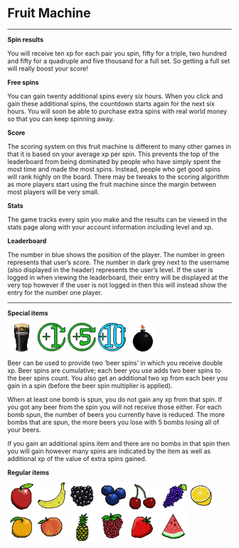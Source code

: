 # Fruit Machine
----
**Spin results**

You will receive ten xp for each pair you spin, fifty for a triple, two hundred and fifty for a quadruple and five thousand for a full set. So getting a full set will really boost your score!

**Free spins**

You can gain twenty additional spins every six hours. When you click and gain these additional spins, the countdown starts again for the next six hours. You will soon be able to purchase extra spins with real world money so that you can keep spinning away.

**Score**

The scoring system on this fruit machine is different to many other games in that it is based on your average xp per spin. This prevents the top of the leaderboard from being dominated by people who have simply spent the most time and made the most spins. Instead, people who get good spins will rank highly on the board. There may be tweaks to the scoring algorithm as more players start using the fruit machine since the margin between most players will be very small.

**Stats**

The game tracks every spin you make and the results can be viewed in the stats page along with your account information including level and xp.

**Leaderboard**

The number in blue shows the position of the player. The number in green represents that user’s score. The number in dark grey next to the username (also displayed in the header) represents the user’s level. If the user is logged in when viewing the leaderboard, their entry will be displayed at the very top however if the user is not logged in then this will instead show the entry for the number one player.

----

**Special items**

![beer](images/items/gulhhess.png)
![plus1](images/items/plus1Spin.png)
![plus5](images/items/plus5Spin.png)
![plus10](images/items/plus10Spin.png)
![bomb](images/items/bomb.png)

Beer can be used to provide two ‘beer spins’ in which you receive double xp. Beer spins are cumulative; each beer you use adds two beer spins to the beer spins count. You also get an additional two xp from each beer you gain in a spin (before the beer spin multiplier is applied).

When at least one bomb is spun, you do not gain any xp from that spin. If you got any beer from the spin you will not receive those either. For each bomb spun, the number of beers you currently have is reduced. The more bombs that are spun, the more beers you lose with 5 bombs losing all of your beers.

If you gain an additional spins item and there are no bombs in that spin then you will gain however many spins are indicated by the item as well as additional xp of the value of extra spins gained.

**Regular items**

![apple](images/items/apple.png)
![banana](images/items/banana.png)
![blackberry](images/items/blackberry.png)
![blueberries](images/items/blueberries.png)
![cherry](images/items/cherry.png)
![grapes](images/items/grapes.png)
![lemon](images/items/lemon.png)
![orange](images/items/orange.png)
![peach](images/items/peach.png)
![pineapple](images/items/pineapple.png)
![raspberry](images/items/raspberry.png)
![strawberry](images/items/strawberry.png)
![watermelon](images/items/watermelon.png)
